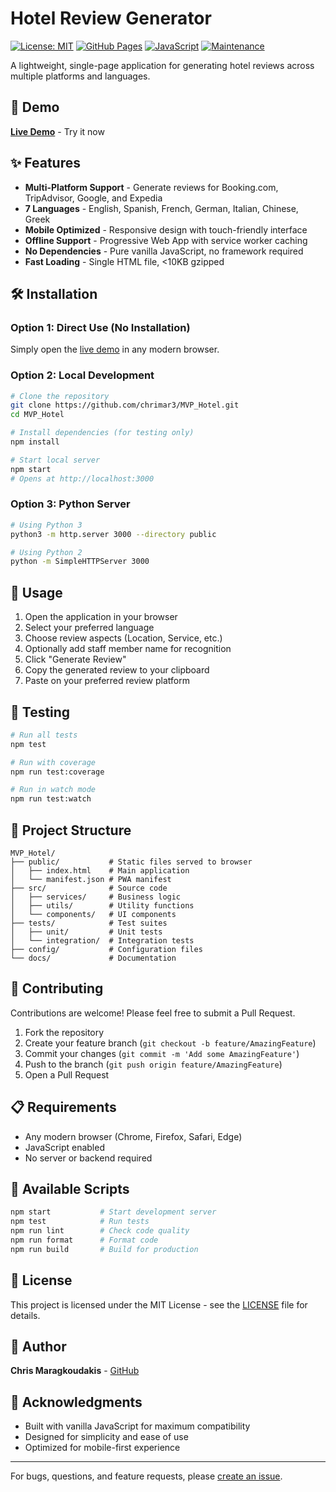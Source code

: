 # Hotel Review Generator

[![License: MIT](https://img.shields.io/badge/License-MIT-yellow.svg)](https://opensource.org/licenses/MIT)
[![GitHub Pages](https://img.shields.io/badge/demo-live-brightgreen)](https://chrimar3.github.io/MVP_Hotel/)
[![JavaScript](https://img.shields.io/badge/JavaScript-ES6+-yellow)](https://www.javascript.com/)
[![Maintenance](https://img.shields.io/badge/Maintained%3F-yes-green.svg)](https://github.com/chrimar3/MVP_Hotel/graphs/commit-activity)

A lightweight, single-page application for generating hotel reviews across multiple platforms and languages.

## 🚀 Demo

**[Live Demo](https://chrimar3.github.io/MVP_Hotel/)** - Try it now

## ✨ Features

- **Multi-Platform Support** - Generate reviews for Booking.com, TripAdvisor, Google, and Expedia
- **7 Languages** - English, Spanish, French, German, Italian, Chinese, Greek
- **Mobile Optimized** - Responsive design with touch-friendly interface
- **Offline Support** - Progressive Web App with service worker caching
- **No Dependencies** - Pure vanilla JavaScript, no framework required
- **Fast Loading** - Single HTML file, <10KB gzipped

## 🛠️ Installation

### Option 1: Direct Use (No Installation)
Simply open the [live demo](https://chrimar3.github.io/MVP_Hotel/) in any modern browser.

### Option 2: Local Development

```bash
# Clone the repository
git clone https://github.com/chrimar3/MVP_Hotel.git
cd MVP_Hotel

# Install dependencies (for testing only)
npm install

# Start local server
npm start
# Opens at http://localhost:3000
```

### Option 3: Python Server

```bash
# Using Python 3
python3 -m http.server 3000 --directory public

# Using Python 2
python -m SimpleHTTPServer 3000
```

## 📖 Usage

1. Open the application in your browser
2. Select your preferred language
3. Choose review aspects (Location, Service, etc.)
4. Optionally add staff member name for recognition
5. Click "Generate Review" 
6. Copy the generated review to your clipboard
7. Paste on your preferred review platform

## 🧪 Testing

```bash
# Run all tests
npm test

# Run with coverage
npm run test:coverage

# Run in watch mode
npm run test:watch
```

## 📁 Project Structure

```
MVP_Hotel/
├── public/           # Static files served to browser
│   ├── index.html    # Main application
│   └── manifest.json # PWA manifest
├── src/              # Source code
│   ├── services/     # Business logic
│   ├── utils/        # Utility functions
│   └── components/   # UI components
├── tests/            # Test suites
│   ├── unit/         # Unit tests
│   └── integration/  # Integration tests
├── config/           # Configuration files
└── docs/             # Documentation
```

## 🤝 Contributing

Contributions are welcome! Please feel free to submit a Pull Request.

1. Fork the repository
2. Create your feature branch (`git checkout -b feature/AmazingFeature`)
3. Commit your changes (`git commit -m 'Add some AmazingFeature'`)
4. Push to the branch (`git push origin feature/AmazingFeature`)
5. Open a Pull Request

## 📋 Requirements

- Any modern browser (Chrome, Firefox, Safari, Edge)
- JavaScript enabled
- No server or backend required

## 🔧 Available Scripts

```bash
npm start           # Start development server
npm test            # Run tests
npm run lint        # Check code quality
npm run format      # Format code
npm run build       # Build for production
```

## 📄 License

This project is licensed under the MIT License - see the [LICENSE](LICENSE) file for details.

## 👥 Author

**Chris Maragkoudakis** - [GitHub](https://github.com/chrimar3)

## 🙏 Acknowledgments

- Built with vanilla JavaScript for maximum compatibility
- Designed for simplicity and ease of use
- Optimized for mobile-first experience

---

For bugs, questions, and feature requests, please [create an issue](https://github.com/chrimar3/MVP_Hotel/issues).
